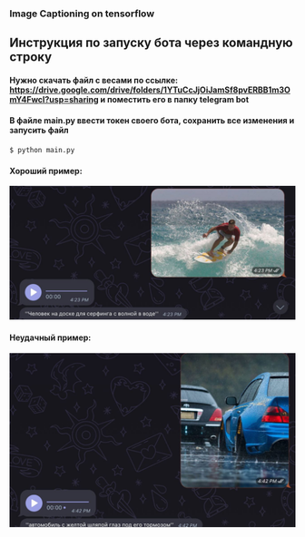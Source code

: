 ### Image Captioning on tensorflow

## Инструкция по запуску бота через командную строку

#### Нужно скачать файл с весами по ссылке: https://drive.google.com/drive/folders/1YTuCcJjOiJamSf8pvERBB1m3OmY4FwcI?usp=sharing и поместить его в папку telegram bot

 #### В файле main.py ввести токен своего бота, сохранить все изменения и запусить файл

```bash
$ python main.py
```

#### Хороший пример:
![good](https://raw.githubusercontent.com/ila28/Image-Captioning-Telegram-Bot/main/good.jpg)

#### Неудачный пример:
![bad](https://raw.githubusercontent.com/ila28/Image-Captioning-Telegram-Bot/main/bad.jpg)